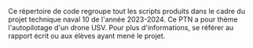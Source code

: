 Ce répertoire de code regroupe tout les scripts produits dans le cadre du projet technique naval 10 de l'année 2023-2024.
Ce PTN a pour thème l'autopilotage d'un drone USV.
Pour plus d'informations, se référer au rapport écrit ou aux élèves ayant mené le projet.

